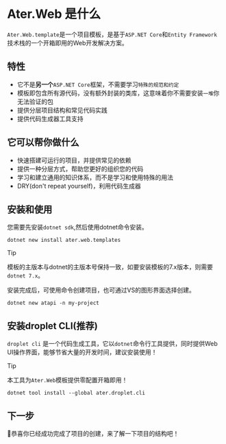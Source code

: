# Ater.Web 是什么

`Ater.Web.template`是一个项目模板，是基于`ASP.NET Core`和`Entity Framework`技术栈的一个开箱即用的Web开发解决方案。

## 特性

- 它不是**另一个**`ASP.NET Core`框架，不需要学习`特殊的规范和约定`
- 模板即包含所有源代码，没有额外封装的类库，这意味着你不需要安装`一堆`你无法验证的包
- 提供分层项目结构和常见代码实践
- 提供代码生成器工具支持

## 它可以帮你做什么

- 快速搭建可运行的项目，并提供常见的依赖
- 提供一种分层方式，帮助您更好的组织您的代码
- 学习和建立通用的知识体系，而不是学习和使用特殊的用法
- DRY(don't repeat yourself)，利用代码生成器

## 安装和使用

您需要先安装`dotnet sdk`,然后使用dotnet命令安装。

```pwsh
dotnet new install ater.web.templates
```

> [!TIP]
> 模板的主版本与dotnet的主版本号保持一致，如要安装模板的7.x版本，则需要`dotnet 7.x`。

安装完成后，可使用命令创建项目，也可通过VS的图形界面选择创建。

```pwsh
dotnet new atapi -n my-project
```

## 安装droplet CLI(推荐)

`droplet cli` 是一个代码生成工具，它以`dotnet`命令行工具提供，同时提供Web UI操作界面，能够节省大量的开发时间，建议安装使用！

> [!TIP]
> 本工具为`Ater.Web`模板提供零配置开箱即用！

```pwsh
dotnet tool install --global ater.droplet.cli
```

## 下一步

🎉恭喜你已经成功完成了项目的创建，来了解一下项目的结构吧！
